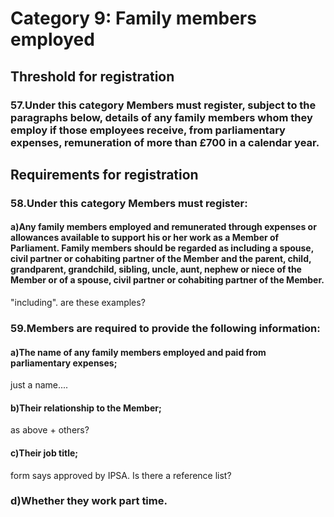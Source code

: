 # Category 9: Family members employed

## Threshold for registration

### 57.Under this category Members must register, subject to the paragraphs below, details of any family members whom they employ if those employees receive, from parliamentary expenses, remuneration of more than £700 in a calendar year.

## Requirements for registration

### 58.Under this category Members must register:

#### a)Any family members employed and remunerated through expenses or allowances available to support his or her work as a Member of Parliament. Family members should be regarded as including a spouse, civil partner or cohabiting partner of the Member and the parent, child, grandparent, grandchild, sibling, uncle, aunt, nephew or niece of the Member or of a spouse, civil partner or cohabiting partner of the Member.

"including". are these examples?

### 59.Members are required to provide the following information:

#### a)The name of any family members employed and paid from parliamentary expenses;

just a name....

#### b)Their relationship to the Member;

as above + others?

#### c)Their job title;

form says approved by IPSA. Is there a reference list?

### d)Whether they work part time.
